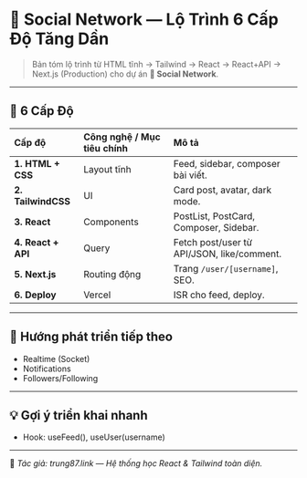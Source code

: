 # 👥 Social Network — Lộ Trình 6 Cấp Độ Tăng Dần

> Bản tóm lộ trình từ HTML tĩnh → Tailwind → React → React+API → Next.js (Production) cho dự án **👥 Social Network**.

---

## 🧩 6 Cấp Độ

| Cấp độ | Công nghệ / Mục tiêu chính | Mô tả |
| :-- | :-- | :-- |
| **1. HTML + CSS** | Layout tĩnh | Feed, sidebar, composer bài viết. |
| **2. TailwindCSS** | UI | Card post, avatar, dark mode. |
| **3. React** | Components | PostList, PostCard, Composer, Sidebar. |
| **4. React + API** | Query | Fetch post/user từ API/JSON, like/comment. |
| **5. Next.js** | Routing động | Trang `/user/[username]`, SEO. |
| **6. Deploy** | Vercel | ISR cho feed, deploy. |

---

## 🚀 Hướng phát triển tiếp theo

- Realtime (Socket)
- Notifications
- Followers/Following

---

## 💡 Gợi ý triển khai nhanh

- Hook: useFeed(), useUser(username)

---

📌 _Tác giả: trung87.link — Hệ thống học React & Tailwind toàn diện._
